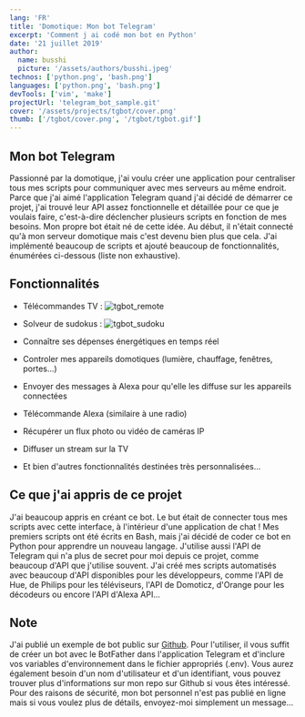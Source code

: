 ```yaml
---
lang: 'FR'
title: 'Domotique: Mon bot Telegram'
excerpt: 'Comment j ai codé mon bot en Python'
date: '21 juillet 2019'
author:
  name: busshi
  picture: '/assets/authors/busshi.jpeg'
technos: ['python.png', 'bash.png']
languages: ['python.png', 'bash.png']
devTools: ['vim', 'make']
projectUrl: 'telegram_bot_sample.git'
cover: '/assets/projects/tgbot/cover.png'
thumb: ['/tgbot/cover.png', '/tgbot/tgbot.gif']
---
```


## Mon bot Telegram

Passionné par la domotique, j'ai voulu créer une application pour centraliser tous mes scripts pour communiquer avec mes serveurs au même endroit. Parce que j'ai aimé l'application Telegram quand j'ai décidé de démarrer ce projet, j'ai trouvé leur API assez fonctionnelle et détaillée pour ce que je voulais faire, c'est-à-dire déclencher plusieurs scripts en fonction de mes besoins. Mon propre bot était né de cette idée. Au début, il n'était connecté qu'à mon serveur domotique mais c'est devenu bien plus que cela. J'ai implémenté beaucoup de scripts et ajouté beaucoup de fonctionnalités, énumérées ci-dessous (liste non exhaustive).

## Fonctionnalités

+ Télécommandes TV :
![tgbot_remote](../assets/projects/tgbot/tgbot_remote.png)

+ Solveur de sudokus :
![tgbot_sudoku](../assets/projects/tgbot/tgbot_sudoku.png)

+ Connaître ses dépenses énergétiques en temps réel
+ Controler mes appareils domotiques (lumière, chauffage, fenêtres, portes...)
+ Envoyer des messages à Alexa pour qu'elle les diffuse sur les appareils connectées
+ Télécommande Alexa (similaire à une radio)
+ Récupérer un flux photo ou vidéo de caméras IP
+ Diffuser un stream sur la TV
+ Et bien d'autres fonctionnalités destinées très personnalisées...

## Ce que j'ai appris de ce projet

J'ai beaucoup appris en créant ce bot. Le but était de connecter tous mes scripts avec cette interface, à l'intérieur d'une application de chat ! Mes premiers scripts ont été écrits en Bash, mais j'ai décidé de coder ce bot en Python pour apprendre un nouveau langage. J'utilise aussi l'API de Telegram qui n'a plus de secret pour moi depuis ce projet, comme beaucoup d'API que j'utilise souvent. J'ai créé mes scripts automatisés avec beaucoup d'API disponibles pour les développeurs, comme l'API de Hue, de Philips pour les téléviseurs, l'API de Domoticz, d'Orange pour les décodeurs ou encore l'API d'Alexa API...

## Note

J'ai publié un exemple de bot public sur [Github](https://github.com/busshi/telegram_bot_sample). Pour l'utiliser, il vous suffit de créer un bot avec le BotFather dans l'application Telegram et d'inclure vos variables d'environnement dans le fichier appropriés (.env). Vous aurez également besoin d'un nom d'utilisateur et d'un identifiant, vous pouvez trouver plus d'informations sur mon repo sur Github si vous êtes intéressé. Pour des raisons de sécurité, mon bot personnel n'est pas publié en ligne mais si vous voulez plus de détails, envoyez-moi simplement un message...